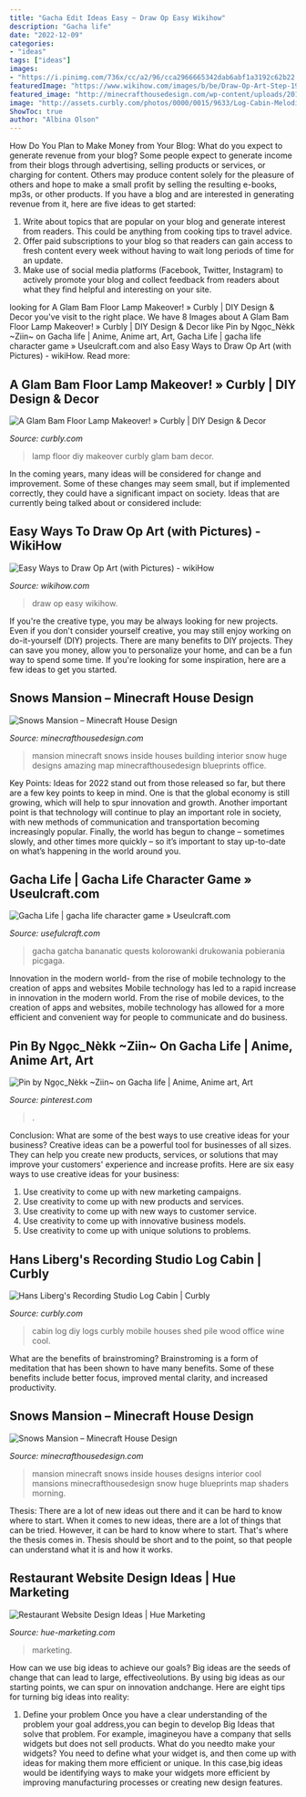 ```yaml
---
title: "Gacha Edit Ideas Easy ~ Draw Op Easy Wikihow"
description: "Gacha life"
date: "2022-12-09"
categories:
- "ideas"
tags: ["ideas"]
images:
- "https://i.pinimg.com/736x/cc/a2/96/cca2966665342dab6abf1a3192c62b22.jpg"
featuredImage: "https://www.wikihow.com/images/b/be/Draw-Op-Art-Step-19.jpg"
featured_image: "http://minecrafthousedesign.com/wp-content/uploads/2014/11/Snows-Mansion-minecraft-building-ideas-house-huge-amazing-inside-5.jpg"
image: "http://assets.curbly.com/photos/0000/0015/9633/Log-Cabin-Melodies-1_large_jpg.JPG?1333985269"
ShowToc: true
author: "Albina Olson"
---
```



How Do You Plan to Make Money from Your Blog: What do you expect to generate revenue from your blog?
Some people expect to generate income from their blogs through advertising, selling products or services, or charging for content. Others may produce content solely for the pleasure of others and hope to make a small profit by selling the resulting e-books, mp3s, or other products. If you have a blog and are interested in generating revenue from it, here are five ideas to get started: 
1. Write about topics that are popular on your blog and generate interest from readers. This could be anything from cooking tips to travel advice.
2. Offer paid subscriptions to your blog so that readers can gain access to fresh content every week without having to wait long periods of time for an update.
3. Make use of social media platforms (Facebook, Twitter, Instagram) to actively promote your blog and collect feedback from readers about what they find helpful and interesting on your site.

	

		
looking for A Glam Bam Floor Lamp Makeover! » Curbly | DIY Design &amp; Decor you've visit to the right place. We have 8 Images about A Glam Bam Floor Lamp Makeover! » Curbly | DIY Design &amp; Decor like Pin by Ngọc_Nèkk ~Ziin~ on Gacha life | Anime, Anime art, Art, Gacha Life | gacha life character game » Useulcraft.com and also Easy Ways to Draw Op Art (with Pictures) - wikiHow. Read more:
		
    
## A Glam Bam Floor Lamp Makeover! » Curbly | DIY Design &amp; Decor

<img loading=lazy src="http://assets.curbly.com/photos/0000/0015/8303/bottleslampbefore_large.jpg?1329144477" onerror="this.onerror=null;this.src='https://tse4.mm.bing.net/th?id=OIP.dX3H8jJDoA9mOv0-7gisqAAAAA&amp;pid=15.1';" alt="A Glam Bam Floor Lamp Makeover! » Curbly | DIY Design &amp; Decor">

_Source: curbly.com_

>lamp floor diy makeover curbly glam bam decor. 

	

In the coming years, many ideas will be considered for change and improvement. Some of these changes may seem small, but if implemented correctly, they could have a significant impact on society. Ideas that are currently being talked about or considered include: 

    
## Easy Ways To Draw Op Art (with Pictures) - WikiHow

<img loading=lazy src="https://www.wikihow.com/images/b/be/Draw-Op-Art-Step-19.jpg" onerror="this.onerror=null;this.src='https://tse4.mm.bing.net/th?id=OIP.PeK4qGVLy8b1E6MKlGtSwwHaEK&amp;pid=15.1';" alt="Easy Ways to Draw Op Art (with Pictures) - wikiHow">

_Source: wikihow.com_

>draw op easy wikihow. 

	

If you're the creative type, you may be always looking for new projects. Even if you don't consider yourself creative, you may still enjoy working on do-it-yourself (DIY) projects. There are many benefits to DIY projects. They can save you money, allow you to personalize your home, and can be a fun way to spend some time. If you're looking for some inspiration, here are a few ideas to get you started.

    
## Snows Mansion – Minecraft House Design

<img loading=lazy src="http://minecrafthousedesign.com/wp-content/uploads/2014/11/Snows-Mansion-minecraft-building-ideas-house-huge-amazing-inside-6.jpg" onerror="this.onerror=null;this.src='https://tse2.mm.bing.net/th?id=OIP.NrZcAtV_o9d8IIbMg1tR-AHaFk&amp;pid=15.1';" alt="Snows Mansion – Minecraft House Design">

_Source: minecrafthousedesign.com_

>mansion minecraft snows inside houses building interior snow huge designs amazing map minecrafthousedesign blueprints office. 

	

Key Points:
Ideas for 2022 stand out from those released so far, but there are a few key points to keep in mind. One is that the global economy is still growing, which will help to spur innovation and growth. Another important point is that technology will continue to play an important role in society, with new methods of communication and transportation becoming increasingly popular. Finally, the world has begun to change – sometimes slowly, and other times more quickly – so it’s important to stay up-to-date on what’s happening in the world around you.

    
## Gacha Life | Gacha Life Character Game » Useulcraft.com

<img loading=lazy src="https://www.usefulcraft.com/wp-content/uploads/2019/12/gacha-life-9.jpg" onerror="this.onerror=null;this.src='https://tse3.mm.bing.net/th?id=OIP.0aKj5K8nNRyo9Nit0IdE0wHaEK&amp;pid=15.1';" alt="Gacha Life | gacha life character game » Useulcraft.com">

_Source: usefulcraft.com_

>gacha gatcha bananatic quests kolorowanki drukowania pobierania picgaga. 

	

Innovation in the modern world- from the rise of mobile technology to the creation of apps and websites
Mobile technology has led to a rapid increase in innovation in the modern world. From the rise of mobile devices, to the creation of apps and websites, mobile technology has allowed for a more efficient and convenient way for people to communicate and do business.

    
## Pin By Ngọc_Nèkk ~Ziin~ On Gacha Life | Anime, Anime Art, Art

<img loading=lazy src="https://i.pinimg.com/736x/cc/a2/96/cca2966665342dab6abf1a3192c62b22.jpg" onerror="this.onerror=null;this.src='https://tse2.mm.bing.net/th?id=OIP.cRM2kf_tn1ClmWjaSc8ZPgHaJ5&amp;pid=15.1';" alt="Pin by Ngọc_Nèkk ~Ziin~ on Gacha life | Anime, Anime art, Art">

_Source: pinterest.com_

>. 

	

Conclusion: What are some of the best ways to use creative ideas for your business?
Creative ideas can be a powerful tool for businesses of all sizes. They can help you create new products, services, or solutions that may improve your customers' experience and increase profits. Here are six easy ways to use creative ideas for your business: 
1. Use creativity to come up with new marketing campaigns.
2. Use creativity to come up with new products and services.
3. Use creativity to come up with new ways to customer service.
4. Use creativity to come up with innovative business models.
5. Use creativity to come up with unique solutions to problems.

    
## Hans Liberg&#039;s Recording Studio Log Cabin | Curbly

<img loading=lazy src="http://assets.curbly.com/photos/0000/0015/9633/Log-Cabin-Melodies-1_large_jpg.JPG?1333985269" onerror="this.onerror=null;this.src='https://tse4.mm.bing.net/th?id=OIP.NvhIiimNCMnoL_AsmKz5gQHaE1&amp;pid=15.1';" alt="Hans Liberg&#039;s Recording Studio Log Cabin | Curbly">

_Source: curbly.com_

>cabin log diy logs curbly mobile houses shed pile wood office wine cool. 

	

What are the benefits of brainstroming?
Brainstroming is a form of meditation that has been shown to have many benefits. Some of these benefits include better focus, improved mental clarity, and increased productivity.

    
## Snows Mansion – Minecraft House Design

<img loading=lazy src="http://minecrafthousedesign.com/wp-content/uploads/2014/11/Snows-Mansion-minecraft-building-ideas-house-huge-amazing-inside-5.jpg" onerror="this.onerror=null;this.src='https://tse4.mm.bing.net/th?id=OIP.Q6XZprLO0l6S-nAfYg0WVgHaFk&amp;pid=15.1';" alt="Snows Mansion – Minecraft House Design">

_Source: minecrafthousedesign.com_

>mansion minecraft snows inside houses designs interior cool mansions minecrafthousedesign snow huge blueprints map shaders morning. 

	

Thesis: There are a lot of new ideas out there and it can be hard to know where to start.
When it comes to new ideas, there are a lot of things that can be tried. However, it can be hard to know where to start. That's where the thesis comes in. Thesis should be short and to the point, so that people can understand what it is and how it works.

    
## Restaurant Website Design Ideas | Hue Marketing

<img loading=lazy src="https://hue-marketing.com/wp-content/uploads/2015/01/F-B-Website-Design-Inspiration-10.jpg" onerror="this.onerror=null;this.src='https://tse1.mm.bing.net/th?id=OIP.o_vl_zJdPeY1VP4imdAyoAHaEU&amp;pid=15.1';" alt="Restaurant Website Design Ideas | Hue Marketing">

_Source: hue-marketing.com_

>marketing. 

	

How can we use big ideas to achieve our goals?
Big ideas are the seeds of change that can lead to large, effectiveolutions. By using big ideas as our starting points, we can spur on innovation andchange. Here are eight tips for turning big ideas into reality:
1. Define your problem
Once you have a clear understanding of the problem your goal address,you can begin to develop Big Ideas that solve that problem. For example, imagineyou have a company that sells widgets but does not sell products. What do you needto make your widgets? You need to define what your widget is, and then come up with ideas for making them more efficient or unique. In this case,big ideas would be identifying ways to make your widgets more efficient by improving manufacturing processes or creating new design features.


